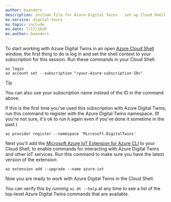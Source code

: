 ```yaml
---
author: baanders
description: include file for Azure Digital Twins - set up Cloud Shell and the IoT extension
ms.service: digital-twins
ms.topic: include
ms.date: 7/17/2020
ms.author: baanders
---
```


To start working with Azure Digital Twins in an open [Azure Cloud Shell](https://shell.azure.com) window, the first thing to do is log in and set the shell context to your subscription for this session. Run these commands in your Cloud Shell:

```azurecli-interactive
az login
az account set --subscription "<your-Azure-subscription-ID>"
```
> [!TIP]
> You can also use your subscription name instead of the ID in the command above. 

If this is the first time you've used this subscription with Azure Digital Twins, run this command to register with the Azure Digital Twins namespace. (If you're not sure, it's ok to run it again even if you've done it sometime in the past.)

```azurecli-interactive
az provider register --namespace 'Microsoft.DigitalTwins'
```

Next you'll add the [Microsoft Azure IoT Extension for Azure CLI](/cli/azure/service-page/azure%20iot?view=azure-cli-latest&preserve-view=true) to your Cloud Shell, to enable commands for interacting with Azure Digital Twins and other IoT services. Run this command to make sure you have the latest version of the extension:

```azurecli-interactive
az extension add --upgrade --name azure-iot
```

Now you are ready to work with Azure Digital Twins in the Cloud Shell.

You can verify this by running `az dt --help` at any time to see a list of the top-level Azure Digital Twins commands that are available.